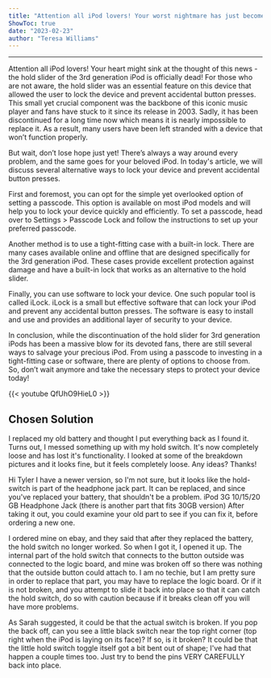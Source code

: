 ```yaml
---
title: "Attention all iPod lovers! Your worst nightmare has just become a reality - the legendary hold slider of the 3rd generation iPod is officially DEAD! Don't miss out on this urgent update and learn how to salvage your precious device now!"
ShowToc: true 
date: "2023-02-23"
author: "Teresa Williams"
---
```

*****
Attention all iPod lovers! Your heart might sink at the thought of this news - the hold slider of the 3rd generation iPod is officially dead! For those who are not aware, the hold slider was an essential feature on this device that allowed the user to lock the device and prevent accidental button presses. This small yet crucial component was the backbone of this iconic music player and fans have stuck to it since its release in 2003. Sadly, it has been discontinued for a long time now which means it is nearly impossible to replace it. As a result, many users have been left stranded with a device that won’t function properly.

But wait, don’t lose hope just yet! There’s always a way around every problem, and the same goes for your beloved iPod. In today's article, we will discuss several alternative ways to lock your device and prevent accidental button presses.

First and foremost, you can opt for the simple yet overlooked option of setting a passcode. This option is available on most iPod models and will help you to lock your device quickly and efficiently. To set a passcode, head over to Settings > Passcode Lock and follow the instructions to set up your preferred passcode.

Another method is to use a tight-fitting case with a built-in lock. There are many cases available online and offline that are designed specifically for the 3rd generation iPod. These cases provide excellent protection against damage and have a built-in lock that works as an alternative to the hold slider.

Finally, you can use software to lock your device. One such popular tool is called iLock. iLock is a small but effective software that can lock your iPod and prevent any accidental button presses. The software is easy to install and use and provides an additional layer of security to your device.

In conclusion, while the discontinuation of the hold slider for 3rd generation iPods has been a massive blow for its devoted fans, there are still several ways to salvage your precious iPod. From using a passcode to investing in a tight-fitting case or software, there are plenty of options to choose from. So, don’t wait anymore and take the necessary steps to protect your device today!

{{< youtube QfUhO9HieL0 >}} 



## Chosen Solution
 I replaced my old battery and thought I put everything back as I found it. Turns out, I messed something up with my hold switch. It's now completely loose and has lost it's functionality. I looked at some of the breakdown pictures and it looks fine, but it feels completely loose. Any ideas?
Thanks!

 Hi Tyler
I have a newer version, so I'm not sure, but it looks like the hold-switch is part of the headphone jack part. It can be replaced, and since you've replaced your battery, that shouldn't be a problem.
iPod 3G 10/15/20 GB Headphone Jack
(there is another part that fits 30GB version)
After taking it out, you could examine your old part to see if you can fix it, before ordering a new one.

 I ordered mine on ebay, and they said that after they replaced the battery, the hold switch no longer worked. So when I got it, I opened it up. The internal part of the hold switch that connects to the button outside was connected to the logic board, and mine was broken off so there was nothing that the outside button could attach to. I am no techie, but I am pretty sure in order to replace that part, you may have to replace the logic board. Or if it is not broken, and you attempt to slide it back into place so that it can catch the hold switch, do so with caution because if it breaks clean off you will have more problems.

 As Sarah suggested, it could be that the actual switch is broken.  If you pop the back off, can you see a little black switch near the top right corner (top right when the iPod is laying on its face)?  If so, is it broken?
It could be that the little hold switch toggle itself got a bit bent out of shape; I've had that happen a couple times too.  Just try to bend the pins VERY CAREFULLY back into place.




